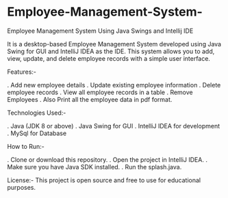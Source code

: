 # Employee-Management-System-
Employee Management System Using Java Swings and Intellij IDE

It is a desktop-based Employee Management System developed using Java Swing for GUI and IntelliJ IDEA as the IDE. This system allows you to add, view, update, and delete employee records with a simple user interface.

Features:-

 . Add new employee details
 . Update existing employee information
 . Delete employee records
 . View all employee records in a table
 . Remove Employees
 . Also Print all the employee data in pdf format.
 
Technologies Used:-

  . Java (JDK 8 or above)
  . Java Swing for GUI
  . IntelliJ IDEA for development
  . MySql for Database

How to Run:-

 . Clone or download this repository.
 . Open the project in IntelliJ IDEA.
 . Make sure you have Java SDK installed.
 . Run the splash.java.

License:-
This project is open source and free to use for educational purposes.
 
